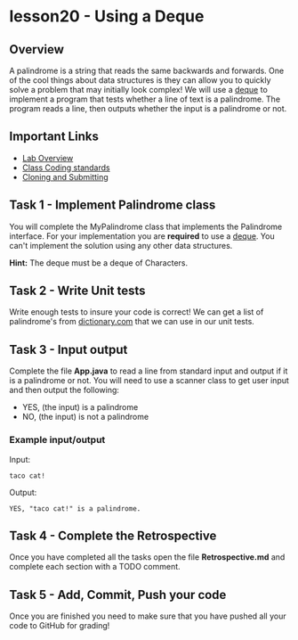 # lesson20 - Using a Deque

## Overview

A palindrome is a string that reads the same backwards and forwards. One of the cool things about
data structures is they can allow you to quickly solve a problem that may initially look complex! We
will use a [deque](https://docs.oracle.com/javase/10/docs/api/java/util/Deque.html) to implement a
program that tests whether a line of text is a palindrome. The program reads a line, then outputs
whether the input is a palindrome or not.

## Important Links

- [Lab Overview](https://youtu.be/-KJkOxlP_0w)
- [Class Coding standards](https://shanep-cs2.github.io/docs/coding-standards.html)
- [Cloning and Submitting](https://shanep-cs2.github.io/docs/github.html)

## Task 1 - Implement Palindrome class

You will complete the MyPalindrome class that implements the Palindrome interface. For your
implementation you are **required** to use a
[deque](https://docs.oracle.com/javase/10/docs/api/java/util/Deque.html). You can't implement the
solution using any other data structures. 

**Hint:** The deque must be a deque of Characters.

## Task 2 - Write Unit tests 

Write enough tests to insure your code is correct! We can get a list of palindrome's from
[dictionary.com](https://www.dictionary.com/e/palindromic-word/) that we can use in our unit
tests.

## Task 3 - Input output

Complete the file **App.java** to read a line from standard input and output if it is a palindrome
or not. You will need to use a scanner class to get user input and then output the following: 

- YES, (the input) is a palindrome
- NO, (the input) is not a palindrome

### Example input/output

Input:

```
taco cat!
```

Output:

```
YES, "taco cat!" is a palindrome.
```

## Task 4 - Complete the Retrospective

Once you have completed all the tasks open the file **Retrospective.md** and complete each section
with a TODO comment. 

## Task 5 - Add, Commit, Push your code

Once you are finished you need to make sure that you have pushed all your code to GitHub for
grading!
